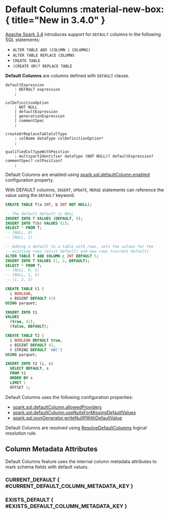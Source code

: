 # Default Columns :material-new-box:{ title="New in 3.4.0" }

[Apache Spark 3.4](https://issues.apache.org/jira/browse/SPARK-38334) introduces support for `DEFAULT` columns in the following SQL statements:

* `ALTER TABLE ADD (COLUMN | COLUMNS)`
* `ALTER TABLE REPLACE COLUMNS`
* `CREATE TABLE`
* `(CREATE OR)? REPLACE TABLE`

**Default Columns** are columns defined with `DEFAULT` clause.

```antlr
defaultExpression
    : DEFAULT expression
    ;

colDefinitionOption
    : NOT NULL
    | defaultExpression
    | generationExpression
    | commentSpec
    ;

createOrReplaceTableColType
    : colName dataType colDefinitionOption*
    ;

qualifiedColTypeWithPosition
    : multipartIdentifier dataType (NOT NULL)? defaultExpression? commentSpec? colPosition?
    ;
```

Default Columns are enabled using [spark.sql.defaultColumn.enabled](../configuration-properties.md#spark.sql.defaultColumn.enabled) configuration property.

With DEFAULT columns, `INSERT`, `UPDATE`, `MERGE` statements can reference the value using the `DEFAULT` keyword.

```sql
CREATE TABLE T(a INT, b INT NOT NULL);

-- The default default is NULL
INSERT INTO T VALUES (DEFAULT, 0);
INSERT INTO T(b) VALUES (1);
SELECT * FROM T;
-- (NULL, 0)
-- (NULL, 1)

-- Adding a default to a table with rows, sets the values for the
-- existing rows (exist default) and new rows (current default).
ALTER TABLE T ADD COLUMN c INT DEFAULT 5;
INSERT INTO T VALUES (1, 2, DEFAULT);
SELECT * FROM T;
-- (NULL, 0, 5)
-- (NULL, 1, 5)
-- (1, 2, 5)
```

```sql
CREATE TABLE t1 (
  i BOOLEAN,
  s BIGINT DEFAULT 42)
USING parquet;

INSERT INTO t1
VALUES
  (true, 41),
  (false, DEFAULT);

CREATE TABLE T2 (
  i BOOLEAN DEFAULT true,
  s BIGINT DEFAULT 42,
  t STRING DEFAULT 'ABC')
USING parquet;

INSERT INTO t2 (i, s)
  SELECT DEFAULT, s
  FROM t1
  ORDER BY s
  LIMIT 1
  OFFSET 1;
```

Default Columns uses the following configuration properties:

* [spark.sql.defaultColumn.allowedProviders](../configuration-properties.md#spark.sql.defaultColumn.allowedProviders)
* [spark.sql.defaultColumn.useNullsForMissingDefaultValues](../configuration-properties.md#spark.sql.defaultColumn.useNullsForMissingDefaultValues)
* [spark.sql.jsonGenerator.writeNullIfWithDefaultValue](../configuration-properties.md#spark.sql.jsonGenerator.writeNullIfWithDefaultValue)

Default Columns are resolved using [ResolveDefaultColumns](../logical-analysis-rules/ResolveDefaultColumns.md) logical resolution rule.

## Column Metadata Attributes

Default Columns feature uses the internal column metadata attributes to mark schema fields with default values.

### CURRENT_DEFAULT { #CURRENT_DEFAULT_COLUMN_METADATA_KEY }

### EXISTS_DEFAULT { #EXISTS_DEFAULT_COLUMN_METADATA_KEY }
